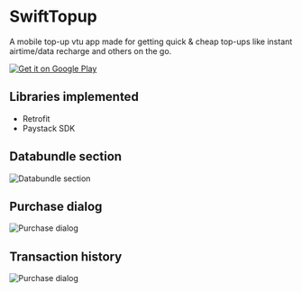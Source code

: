 # SwiftTopup
A mobile top-up vtu app made for getting quick & cheap top-ups like instant airtime/data recharge and others on the go.

<a href='https://play.google.com/store/apps/details?id=com.javalon.swifttopup&pcampaignid=pcampaignidMKT-Other-global-all-co-prtnr-py-PartBadge-Mar2515-1'><img alt='Get it on Google Play' src='https://play.google.com/intl/en_us/badges/static/images/badges/en_badge_web_generic.png'/></a>

## **Libraries implemented**
- Retrofit
- Paystack SDK

## Databundle section
![Databundle section](https://github.com/ezechuka/SwiftTopup/blob/master/output-onlinepngtools_framed.png)

## Purchase dialog
![Purchase dialog](https://github.com/ezechuka/SwiftTopup/blob/master/databundle.png)

## Transaction history
![Purchase dialog](https://github.com/ezechuka/SwiftTopup/blob/master/output-onlinepngtools(2)_framed.png)

